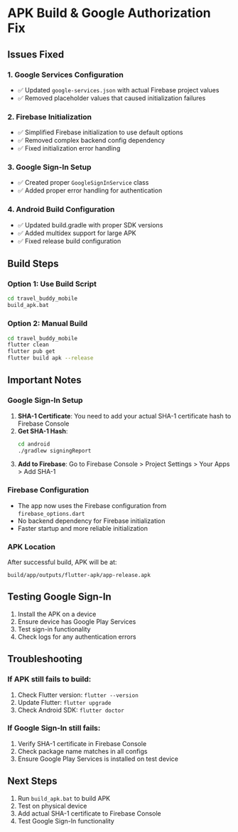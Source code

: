 # APK Build & Google Authorization Fix

## Issues Fixed

### 1. Google Services Configuration
- ✅ Updated `google-services.json` with actual Firebase project values
- ✅ Removed placeholder values that caused initialization failures

### 2. Firebase Initialization
- ✅ Simplified Firebase initialization to use default options
- ✅ Removed complex backend config dependency
- ✅ Fixed initialization error handling

### 3. Google Sign-In Setup
- ✅ Created proper `GoogleSignInService` class
- ✅ Added proper error handling for authentication

### 4. Android Build Configuration
- ✅ Updated build.gradle with proper SDK versions
- ✅ Added multidex support for large APK
- ✅ Fixed release build configuration

## Build Steps

### Option 1: Use Build Script
```bash
cd travel_buddy_mobile
build_apk.bat
```

### Option 2: Manual Build
```bash
cd travel_buddy_mobile
flutter clean
flutter pub get
flutter build apk --release
```

## Important Notes

### Google Sign-In Setup
1. **SHA-1 Certificate**: You need to add your actual SHA-1 certificate hash to Firebase Console
2. **Get SHA-1 Hash**:
   ```bash
   cd android
   ./gradlew signingReport
   ```
3. **Add to Firebase**: Go to Firebase Console > Project Settings > Your Apps > Add SHA-1

### Firebase Configuration
- The app now uses the Firebase configuration from `firebase_options.dart`
- No backend dependency for Firebase initialization
- Faster startup and more reliable initialization

### APK Location
After successful build, APK will be at:
```
build/app/outputs/flutter-apk/app-release.apk
```

## Testing Google Sign-In

1. Install the APK on a device
2. Ensure device has Google Play Services
3. Test sign-in functionality
4. Check logs for any authentication errors

## Troubleshooting

### If APK still fails to build:
1. Check Flutter version: `flutter --version`
2. Update Flutter: `flutter upgrade`
3. Check Android SDK: `flutter doctor`

### If Google Sign-In still fails:
1. Verify SHA-1 certificate in Firebase Console
2. Check package name matches in all configs
3. Ensure Google Play Services is installed on test device

## Next Steps

1. Run `build_apk.bat` to build APK
2. Test on physical device
3. Add actual SHA-1 certificate to Firebase Console
4. Test Google Sign-In functionality